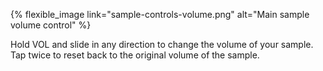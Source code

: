 ---
---

{% flexible_image link="sample-controls-volume.png" alt="Main sample volume control" %}

Hold VOL and slide in any direction to change the volume of your sample. Tap twice to reset back to the original volume of the sample.
